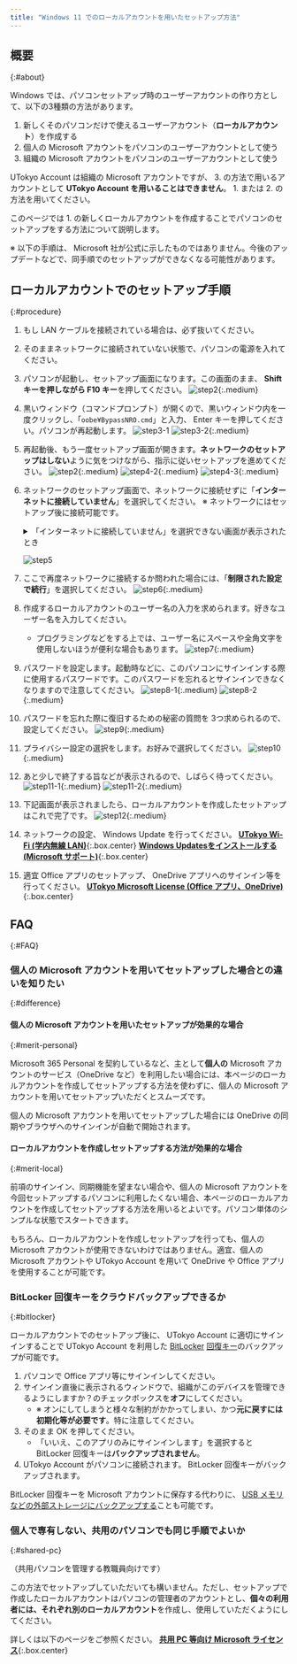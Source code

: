 ```yaml
---
title: "Windows 11 でのローカルアカウントを用いたセットアップ方法"
---
```


## 概要
{:#about}

Windows では、パソコンセットアップ時のユーザーアカウントの作り方として、以下の3種類の方法があります。

1. 新しくそのパソコンだけで使えるユーザーアカウント（**ローカルアカウント**）を作成する
1. 個人の Microsoft アカウントをパソコンのユーザーアカウントとして使う
1. 組織の Microsoft アカウントをパソコンのユーザーアカウントとして使う

UTokyo Account は組織の Microsoft アカウントですが、 3. の方法で用いるアカウントとして **UTokyo Account を用いることはできません**。 1. または 2. の方法を用いてください。

このページでは 1. の新しくローカルアカウントを作成することでパソコンのセットアップをする方法について説明します。

※ 以下の手順は、 Microsoft 社が公式に示したものではありません。今後のアップデートなどで、同手順でのセットアップができなくなる可能性があります。

## ローカルアカウントでのセットアップ手順
{:#procedure}

1. もし LAN ケーブルを接続されている場合は、必ず抜いてください。
1. そのままネットワークに接続されていない状態で、パソコンの電源を入れてください。
1. パソコンが起動し、セットアップ画面になります。この画面のまま、 **Shift キーを押しながら F10 キー**を押してください。
   ![step2](step2.webp){:.medium}
1. 黒いウィンドウ（コマンドプロンプト）が開くので、黒いウィンドウ内を一度クリックし、「`oobe¥BypassNRO.cmd`」と入力、 Enter キーを押してください。パソコンが再起動します。
   ![step3-1](step3-1.webp)
   ![step3-2](step3-2.webp){:.medium}
1. 再起動後、もう一度セットアップ画面が開きます。**ネットワークのセットアップはしない**ように気をつけながら、指示に従いセットアップを進めてください。
   ![step2](step2.webp){:.medium}
   ![step4-2](step4-2.webp){:.medium}
   ![step4-3](step4-3.webp){:.medium}
1. ネットワークのセットアップ画面で、ネットワークに接続せずに「**インターネットに接続していません**」を選択してください。
   ※ ネットワークにはセットアップ後に接続可能です。
    <details>
      <summary>「インターネットに接続していません」を選択できない画面が表示されたとき</summary>

      **Shift キーを押しながら F10 キー**を押し、手順 3. に戻ってください。
    </details>

   ![step5](step5.webp)
1. ここで再度ネットワークに接続するか問われた場合には、「**制限された設定で続行**」を選択してください。
   ![step6](step6.webp){:.medium}
1. 作成するローカルアカウントのユーザー名の入力を求められます。好きなユーザー名を入力してください。
   - プログラミングなどをする上では、ユーザー名にスペースや全角文字を使用しないほうが便利な場合もあります。
   ![step7](step7.webp){:.medium}
1. パスワードを設定します。起動時などに、このパソコンにサインインする際に使用するパスワードです。このパスワードを忘れるとサインインできなくなりますので注意してください。
   ![step8-1](step8-1.webp){:.medium}
   ![step8-2](step8-2.webp){:.medium}
1. パスワードを忘れた際に復旧するための秘密の質問を 3つ求められるので、設定してください。
   ![step9](step9.webp){:.medium}
1. プライバシー設定の選択をします。お好みで選択してください。
   ![step10](step10.webp){:.medium}
1. あと少しで終了する旨などが表示されるので、しばらく待ってください。
   ![step11-1](step11-1.webp){:.medium}
   ![step11-2](step11-2.webp){:.medium}
1. 下記画面が表示されましたら、ローカルアカウントを作成したセットアップはこれで完了です。
   ![step12](step12.webp){:.medium}
1. ネットワークの設定、 Windows Update を行ってください。
   **[UTokyo Wi-Fi (学内無線 LAN)](/utokyo_wifi/)**{:.box.center}
   **[Windows Updatesをインストールする (Microsoft サポート)](https://support.microsoft.com/ja-jp/windows/windows-%E3%81%AE%E6%9B%B4%E6%96%B0-3c5ae7fc-9fb6-9af1-1984-b5e0412c556a)**{:.box.center}
1. 適宜 Office アプリのセットアップ、 OneDrive アプリへのサインイン等を行ってください。
   **[UTokyo Microsoft License (Office アプリ、OneDrive)](/microsoft/)**{:.box.center}


## FAQ
{:#FAQ}

### 個人の Microsoft アカウントを用いてセットアップした場合との違いを知りたい
{:#difference}

#### 個人の Microsoft アカウントを用いたセットアップが効果的な場合
{:#merit-personal}

Microsoft 365 Personal を契約しているなど、主として**個人の** Microsoft アカウントのサービス（OneDrive など）を利用したい場合には、本ページのローカルアカウントを作成してセットアップする方法を使わずに、個人の Microsoft アカウントを用いてセットアップいただくとスムーズです。

個人の Microsoft アカウントを用いてセットアップした場合には OneDrive の同期やブラウザへのサインインが自動で開始されます。

#### ローカルアカウントを作成しセットアップする方法が効果的な場合
{:#merit-local}

前項のサインイン、同期機能を望まない場合や、個人の Microsoft アカウントを今回セットアップするパソコンに利用したくない場合、本ページのローカルアカウントを作成してセットアップする方法を用いるとよいです。パソコン単体のシンプルな状態でスタートできます。

もちろん、ローカルアカウントを作成しセットアップを行っても、個人の Microsoft アカウントが使用できないわけではありません。適宜、個人の Microsoft アカウントや UTokyo Account を用いて OneDrive や Office アプリを使用することが可能です。

### BitLocker 回復キーをクラウドバックアップできるか
{:#bitlocker}

ローカルアカウントでのセットアップ後に、 UTokyo Account に適切にサインインすることで UTokyo Account を利用した [BitLocker](https://learn.microsoft.com/ja-jp/windows/security/operating-system-security/data-protection/bitlocker/) [回復キー](https://learn.microsoft.com/ja-jp/windows/security/operating-system-security/data-protection/bitlocker/recovery-overview)のバックアップが可能です。

1. パソコンで Office アプリ等にサインインしてください。
1. サインイン直後に表示されるウィンドウで、組織がこのデバイスを管理できるようにしますか？のチェックボックスを**オフ**にしてください。
   - ※ オンにしてしまうと様々な制約がかかってしまい、かつ**元に戻すには初期化等が必要です**。特に注意してください。
1. そのまま OK を押してください。
   - 「いいえ、このアプリのみにサインインします」を選択すると BitLocker 回復キーは**バックアップされません**。
1. UTokyo Account がパソコンに接続されます。 BitLocker 回復キーがバックアップされます。

BitLocker 回復キーを Microsoft アカウントに保存する代わりに、 [USB メモリなどの外部ストレージにバックアップする](https://support.microsoft.com/ja-jp/windows/e63607b4-77fb-4ad3-8022-d6dc428fbd0d)ことも可能です。

### 個人で専有しない、共用のパソコンでも同じ手順でよいか
{:#shared-pc}

（共用パソコンを管理する教職員向けです）

この方法でセットアップしていただいても構いません。ただし、セットアップで作成したローカルアカウントはパソコンの管理者のアカウントとし、**個々の利用者には、それぞれ別のローカルアカウント**を作成し、使用していただくようにしてください。

詳しくは以下のページをご参照ください。
**[共用 PC 等向け Microsoft ライセンス](https://univtokyo.sharepoint.com/sites/utokyoaccount/SitePages/Microsoft-license-for-shared-PC.aspx)**{:.box.center}
